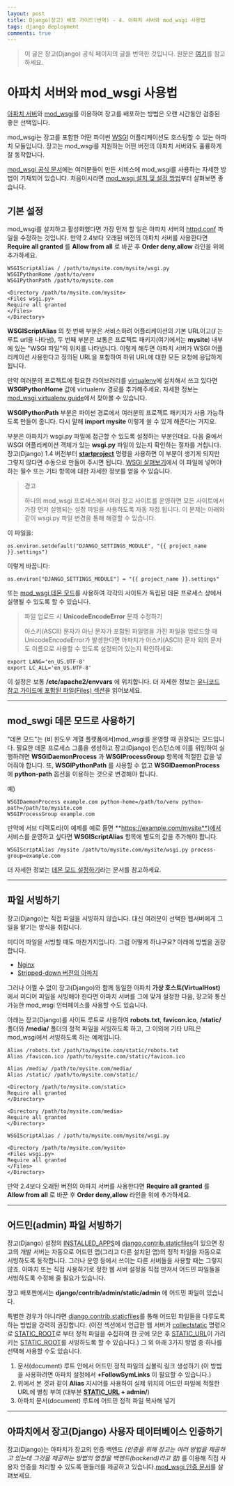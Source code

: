```yaml
---
layout: post
title: Django(장고) 배포 가이드(번역) - 4. 아파치 서버와 mod_wsgi 사용법
tags: django deployment
comments: true
---
```

  
> 이 글은 장고(Django) 공식 페이지의 글을 번역한 것입니다. 원문은 [여기](https://docs.djangoproject.com/en/2.0/howto/deployment/wsgi/)를 참고하세요.  
  
# 아파치 서버와 mod_wsgi 사용법
    
[아파치 서버](https://httpd.apache.org/)와 [mod_wsgi](http://www.modwsgi.org/)를 이용하여 장고를 배포하는 방법은 오랜 시간동안 검증된 좋은 선택입니다.  
  
mod_wsgi는 장고를 포함한 어떤 파이썬 [WSGI](http://www.wsgi.org/) 어플리케이션도 호스팅할 수 있는 아파치 모듈입니다. 장고는 mod_wsgi를 지원하는 어떤 버전의 아파치 서버와도 훌륭하게 잘 동작합니다.  
  
[mod_wsgi 공식 문서](https://modwsgi.readthedocs.io/)에는 여러분들이 만든 서비스에 mod_wsgi를 사용하는 자세한 방법이 기재되어 있습니다. 처음이시라면 [mod_wsgi 설치 및 설정 방법](https://modwsgi.readthedocs.io/en/develop/installation.html)부터 살펴보면 좋습니다.  
  
## 기본 설정
mod_wsgi를 설치하고 활성화했다면 가장 먼저 할 일은 아파치 서버의 [httpd.conf](https://wiki.apache.org/httpd/DistrosDefaultLayout) 파일을 수정하는 것입니다. 만약 2.4보다 오래된 버전의 아파치 서버를 사용한다면 **Require all granted** 를 **Allow from all** 로 바꾼 후 **Order deny,allow** 라인을 위에 추가하세요.  
   
~~~
WSGIScriptAlias / /path/to/mysite.com/mysite/wsgi.py
WSGIPythonHome /path/to/venv
WSGIPythonPath /path/to/mysite.com

<Directory /path/to/mysite.com/mysite>
<Files wsgi.py>
Require all granted
</Files>
</Directory>
~~~
  
**WSGIScriptAlias** 의 첫 번째 부분은 서비스하려 어플리케이션의 기본 URL이고(**/** 는 루트 url을 나타냄), 두 번째 부분은 보통은 프로젝트 패키지(여기에서는 **mysite**) 내부에 있는 "WSGI 파일"의 위치를 나타냅니다. 이렇게 해두면 아파치 서버가 WSGI 어플리케이션 사용한다고 정의된 URL을 포함하여 하위 URL에 대한 모든 요청에 응답하게 됩니다.  
  
만약 여러분의 프로젝트에 필요한 라이브러리를 [virtualenv](https://virtualenv.pypa.io/)에 설치해서 쓰고 있다면 **WSGIPythonHome** 값에 virtualenv 경로를 추가해주세요. 자세한 정보는 [mod_wsgi virtualenv guide](https://modwsgi.readthedocs.io/en/develop/user-guides/virtual-environments.html)에서 찾아볼 수 있습니다.  
  
**WSGIPythonPath** 부분은 파이썬 경로에서 여러분의 프로젝트 패키지가 사용 가능하도록 만들어 줍니다. 다시 말해 **import mysite** 이렇게 쓸 수 있게 해준다는 거지요.  
  
**<Directory>** 부분은 아파치가 wsgi.py 파일에 접근할 수 있도록 설정하는 부분인데요. 다음 줄에서 WSGI 어플리케이션 객체가 있는 **wsgi.py** 파일이 있는지 확인하는 절차를 거칩니다. 장고(Django) 1.4 버전부터 **[startproject](https://docs.djangoproject.com/en/2.0/ref/django-admin/#django-admin-startproject)** 명령을 사용하면 이 부분이 생기게 되지만 그렇지 않다면 수동으로 만들어 주시면 됩니다. [WSGI 살펴보기](https://docs.djangoproject.com/en/2.0/howto/deployment/wsgi/)에서 이 파일에 넣어야 하는 필수 또는 기타 항목에 대한 자세한 정보를 얻을 수 있습니다.  

> 경고  
>
> 하나의 mod_wsgi 프로세스에서 여러 장고 사이트를 운영하면 모든 사이트에서 가장 먼저 실행되는 설정 파일을 사용하도록 자동 자정 됩니다. 이 문제는 아래와 같이 wsgi.py 파일 변경을 통해 해결할 수 있습니다.

이 파일을:    
~~~
os.environ.setdefault("DJANGO_SETTINGS_MODULE", "{{ project_name }}.settings")  
~~~
    
이렇게 바꿉니다:
~~~
os.environ["DJANGO_SETTINGS_MODULE"] = "{{ project_name }}.settings"
~~~
   
또는 [mod_wsgi 데몬 모드](https://docs.djangoproject.com/en/2.0/howto/deployment/wsgi/modwsgi/#daemon-mode)를 사용하여 각각의 사이트가 독립된 데몬 프로세스 상에서 실행될 수 있도록 할 수 있습니다.  
  
> 파일 업로드 시 **UnicodeEncodeError** 문제 수정하기
>
> 아스키(ASCII) 문자가 아닌 문자가 포함된 파일명을 가진 파일을 업로드할 때 UnicodeEncodeError가 발생한다면 아파치가 아스키(ASCII) 문자 외의 문자도 이름으로 사용할 수 있도록 설정되어 있는지 확인하세요:  
  
~~~
export LANG='en_US.UTF-8'
export LC_ALL='en_US.UTF-8'
~~~    

이 설정은 보통 **/etc/apache2/envvars** 에 위치합니다. 더 자세한 정보는 [유니코드 참고 가이드에 포함된 파일(Files) 섹션](https://docs.djangoproject.com/en/2.0/ref/unicode/#unicode-files)을 읽어보세요.  
  
---
  
## mod_swgi 데몬 모드로 사용하기
"데몬 모드"는 (비 윈도우 계열 플랫폼에서)mod_wsgi를 운영할 때 권장되는 모드입니다. 필요한 데몬 프로세스 그룹을 생성하고 장고(Django) 인스턴스에 이를 위임하여 실행하려면 **WSGIDaemonProcess** 과 **WSGIProcessGroup** 항목에 적절한 값을 넣어줘야 합니다. 또, **WSGIPythonPath** 를 사용할 수 없고 **WSGIDaemonProcess** 에 **python-path** 옵션을 이용하는 것으로 변경해야 합니다.  
  
예)  
~~~
WSGIDaemonProcess example.com python-home=/path/to/venv python-path=/path/to/mysite.com
WSGIProcessGroup example.com
~~~
  
만약에 서브 디렉토리(이 예제를 예로 들면 **https://example.com/mysite**)에서 서비스를 운영하고 싶다면 **WSGIScriptAlias** 항목에 별도의 값을 추가해야 합니다.  
  
~~~
WSGIScriptAlias /mysite /path/to/mysite.com/mysite/wsgi.py process-group=example.com
~~~
  
더 자세한 정보는 [데몬 모드 설정하기](https://modwsgi.readthedocs.io/en/develop/user-guides/quick-configuration-guide.html#delegation-to-daemon-process)라는 문서를 참고하세요.  
   
---  
  
## 파일 서빙하기
장고(Django)는 직접 파일을 서빙하지 않습니다. 대신 여러분이 선택한 웹서버에게 그 일을 맡기는 방식을 취합니다.  
  
미디어 파일을 서빙할 때도 마찬가지입니다. 그럼 어떻게 하냐구요? 아래에 방법을 권장합니다.  
  
- [Nginx](https://nginx.org/en/)
- [Stripped-down 버전의 아파치](https://httpd.apache.org/)
  
그러나 어쩔 수 없이 장고(Django)와 함께 동일한 아파치 **가상 호스트(VirtualHost)** 에서 미디어 피일을 서빙해야 한다면 아파치 서버를 그에 맞게 설정한 다음, 장고와 통신 가능한 mod_wsgi 인터페이스를 사용할 수도 있습니다.  
  
아래는 장고(Django)를 사이트 루트로 사용하여 **robots.txt**, **favicon.ico**, **/static/** 폴더와 **/media/** 폴더의 정적 파일을 서빙하도록 하고, 그 이외에 기타 URL은 mod_wsgi에서 서빙하도록 하는 예제입니다.  
  
~~~
Alias /robots.txt /path/to/mysite.com/static/robots.txt
Alias /favicon.ico /path/to/mysite.com/static/favicon.ico

Alias /media/ /path/to/mysite.com/media/
Alias /static/ /path/to/mysite.com/static/

<Directory /path/to/mysite.com/static>
Require all granted
</Directory>

<Directory /path/to/mysite.com/media>
Require all granted
</Directory>

WSGIScriptAlias / /path/to/mysite.com/mysite/wsgi.py

<Directory /path/to/mysite.com/mysite>
<Files wsgi.py>
Require all granted
</Files>
</Directory>
~~~

만약 2.4보다 오래된 버전의 아파치 서버를 사용한다면 **Require all granted** 를 **Allow from all** 로 바꾼 후 **Order deny,allow** 라인을 위에 추가하세요.  
  
---
  
## 어드민(admin) 파일 서빙하기
장고(Django) 설정의 [INSTALLED_APPS](https://docs.djangoproject.com/en/2.0/ref/settings/#std:setting-INSTALLED_APPS)에  [django.contrib.staticfiles](https://docs.djangoproject.com/en/2.0/ref/contrib/staticfiles/#module-django.contrib.staticfiles)이 있으면 장고의 개발 서버는 자동으로 어드민 앱(그리고 다른 설치된 앱)의 정적 파일을 자동으로 서빙하도록 동작합니다. 그러나 운영 등에서 쓰이는 다른 서버들을 사용할 때는 그렇지 않죠. 아파치 또는 직접 사용하기로 정한 웹 서버 설정을 직접 만져서 어드민 파일들을 서빙하도록 수정해 줄 필요가 있습니다.  
  
장고 배포판에서는 **django/contrib/admin/static/admin** 에 어드민 파일이 있습니다.    
  
특별한 경우가 아니라면  [django.contrib.staticfiles](https://docs.djangoproject.com/en/2.0/ref/contrib/staticfiles/#module-django.contrib.staticfiles)를 통해 어드민 파일들을 다루도록 하는 방법을 강력히 권장합니다. (이전 섹션에서 언급한 웹 서버가  [collectstatic](https://docs.djangoproject.com/en/2.0/ref/contrib/staticfiles/#django-admin-collectstatic) 명령으로 [STATIC_ROOT](https://docs.djangoproject.com/en/2.0/ref/settings/#std:setting-STATIC_ROOT)로 부터 정적 파일을 수집하여 한 곳에 모은 후    [STATIC_URL](https://docs.djangoproject.com/en/2.0/ref/settings/#std:setting-STATIC_URL)이 가리키는 [STATIC_ROOT](https://docs.djangoproject.com/en/2.0/ref/settings/#std:setting-STATIC_ROOT)를 서빙하도록 할 수 있습니다.) 그 외 아래 3가지 방법 중 하나를 선택해 사용할 수도 있습니다.   
  
1. 문서(document) 루트 안에서 어드민 정적 파일의 심볼릭 링크 생성하기 (이 방법을 사용하려면 아파치 설정에서 **+FollowSymLinks** 이 필요할 수 있습니다.)
2. 위에서 본 것과 같이 **Alias** 지시어를 사용하여 실제 위치의 어드민 파일에 적절한 URL에 별칭 부여 (대부분 **[STATIC_URL](https://docs.djangoproject.com/en/2.0/ref/settings/#std:setting-STATIC_URL) + admin/**)
3. 아파치 문서(document) 루트에 어드민 정적 파일 복사해 넣기

---
  
## 아파치에서 장고(Django) 사용자 데이터베이스 인증하기
장고(Django)는 아파치가 장고의 인증 백엔드 *(인증을 위해 장고는 여러 방법을 제공하고 있는데 그것을 제공하는 방법의 명칭을 백엔드(backend)라고 함)* 를 이용해 직접 사용자 인증을 처리할 수 있도록 핸들러를 제공하고 있습니다.[mod_wsgi 인증 문서](https://docs.djangoproject.com/en/2.0/howto/deployment/wsgi/apache-auth/)를 살펴보세요.
   
